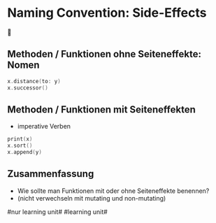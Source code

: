# Naming Convention: Side-Effects
💬

## Methoden / Funktionen ohne Seiteneffekte: Nomen

```swift
x.distance(to: y)
x.successor()
```

## Methoden / Funktionen mit Seiteneffekten

- imperative Verben

```swift
print(x)
x.sort()
x.append(y)
```

## Zusammenfassung
- Wie sollte man Funktionen mit oder ohne Seiteneffekte benennen?
- (nicht verwechseln mit mutating und non-mutating)


#nur learning unit# #learning unit#